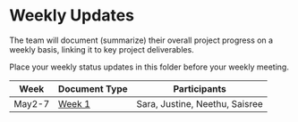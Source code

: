 # Weekly Updates

The team will document (summarize) their overall project progress on a weekly basis, linking it to key project deliverables. 

Place your weekly status updates in this folder before your weekly meeting.


| Week | Document Type   | Participants|
|------|--------------|---------------|
| May2-7| [Week 1](week1.md) | Sara, Justine, Neethu, Saisree|


